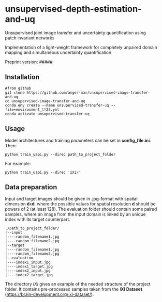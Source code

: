 # unsupervised-depth-estimation-and-uq
Unsupervised joint image transfer and uncertainty quantification using patch invariant networks

Implementation of a light-weight framework for completely unpaired domain mapping and simultaneous uncertainty quantification.

Preprint version: #####

## Installation

```
#from github
git clone https://github.com/anger-man/unsupervised-image-transfer-and-uq
cd unsupervised-image-transfer-and-uq
conda env create --name unsupervised-transfer-uq --file=environment_tf22.yml
conda activate unsupervised-transfer-uq
```
## Usage

Model architectures and training parameters can be set in **config_file.ini**.
Then:
```
python train_uapi.py --direc path_to_project_folder
```
For example:
```
python train_uapi.py --direc 'IXI/'
```
## Data preparation

Input and target images should be given in .jpg-format with spatial dimension **d**x**d**, where the possible values for spatial resolution **d** should be powers of 2 (at least 128). The evaluation folder should contain some paired samples, where an image from the input domain is linked by an unique index with its target counterpart.

```
./path_to_project_folder/
|--input
|----random_filename1.jpg
|----random_filename2.jpg
|--target
|----random_filename1.jpg
|----random_filename2.jpg
|--evaluation
|----index1_input.jpg
|----index1_target.jpg
|----index2_input.jpg
|----index2_target.jpg
```
The directory *IXI* gives an example of the needed structure of the project folder. It contains pre-processed samples taken from the **IXI Dataset** (https://brain-development.org/ixi-dataset/).



